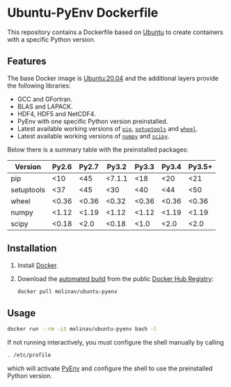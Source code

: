 # Ubuntu-PyEnv Dockerfile

This repository contains a Dockerfile based on [Ubuntu] to create containers
with a specific Python version.

## Features

The base Docker image is [Ubuntu:20.04] and the additional layers provide the
following libraries:

- GCC and GFortran.
- BLAS and LAPACK.
- HDF4, HDF5 and NetCDF4.
- PyEnv with one specific Python version preinstalled.
- Latest available working versions of [`pip`], [`setuptools`] and [`wheel`].
- Latest available working versions of [`numpy`] and [`scipy`].

Below there is a summary table with the preinstalled packages:

| Version    | Py2.6  | Py2.7  | Py3.2  | Py3.3  | Py3.4  | Py3.5+  |
|------------|--------|--------|--------|--------|--------|---------|
| pip        | <10    | <45    | <7.1.1 | <18    | <20    | <21     |
| setuptools | <37    | <45    | <30    | <40    | <44    | <50     |
| wheel      | <0.36  | <0.36  | <0.32  | <0.36  | <0.36  | <0.36   |
| numpy      | <1.12  | <1.19  | <1.12  | <1.12  | <1.19  | <1.19   |
| scipy      | <0.18  | <2.0   | <0.18  | <1.0   | <2.0   | <2.0    |


## Installation

1. Install [Docker](https://www.docker.com/).

2. Download the [automated build](https://hub.docker.com/r/molinav/ubuntu-pyenv)
   from the public [Docker Hub Registry](https://registry.hub.docker.com/):

    ```sh
    docker pull molinav/ubuntu-pyenv
    ```

## Usage

```sh
docker run --rm -it molinav/ubuntu-pyenv bash -l
```

If not running interactively, you must configure the shell manually by calling
```sh
. /etc/profile
```
which will activate [PyEnv] and configure the shell to use the preinstalled
Python version.


[Ubuntu]:
http://www.ubuntu.com/
[Ubuntu:20.04]:
https://hub.docker.com/_/ubuntu
[PyEnv]:
https://github.com/pyenv/pyenv
[`pip`]:
https://pypi.org/project/pip/
[`setuptools`]:
https://pypi.org/project/setuptools/
[`wheel`]:
https://pypi.org/project/wheel/
[`numpy`]:
https://numpy.org/
[`scipy`]:
https://scipy.org/
